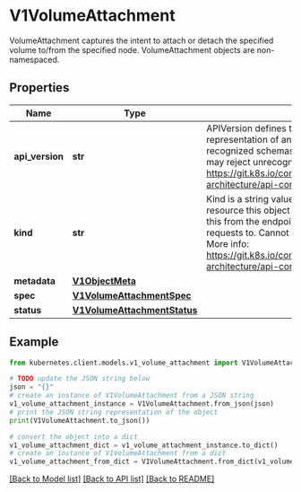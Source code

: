 # V1VolumeAttachment

VolumeAttachment captures the intent to attach or detach the specified volume to/from the specified node.  VolumeAttachment objects are non-namespaced.

## Properties

Name | Type | Description | Notes
------------ | ------------- | ------------- | -------------
**api_version** | **str** | APIVersion defines the versioned schema of this representation of an object. Servers should convert recognized schemas to the latest internal value, and may reject unrecognized values. More info: https://git.k8s.io/community/contributors/devel/sig-architecture/api-conventions.md#resources | [optional] 
**kind** | **str** | Kind is a string value representing the REST resource this object represents. Servers may infer this from the endpoint the kubernetes.client submits requests to. Cannot be updated. In CamelCase. More info: https://git.k8s.io/community/contributors/devel/sig-architecture/api-conventions.md#types-kinds | [optional] 
**metadata** | [**V1ObjectMeta**](V1ObjectMeta.md) |  | [optional] 
**spec** | [**V1VolumeAttachmentSpec**](V1VolumeAttachmentSpec.md) |  | 
**status** | [**V1VolumeAttachmentStatus**](V1VolumeAttachmentStatus.md) |  | [optional] 

## Example

```python
from kubernetes.client.models.v1_volume_attachment import V1VolumeAttachment

# TODO update the JSON string below
json = "{}"
# create an instance of V1VolumeAttachment from a JSON string
v1_volume_attachment_instance = V1VolumeAttachment.from_json(json)
# print the JSON string representation of the object
print(V1VolumeAttachment.to_json())

# convert the object into a dict
v1_volume_attachment_dict = v1_volume_attachment_instance.to_dict()
# create an instance of V1VolumeAttachment from a dict
v1_volume_attachment_from_dict = V1VolumeAttachment.from_dict(v1_volume_attachment_dict)
```
[[Back to Model list]](../README.md#documentation-for-models) [[Back to API list]](../README.md#documentation-for-api-endpoints) [[Back to README]](../README.md)


